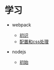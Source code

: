 # 学习

* webpack
    - [初识](learn-webpack/1.first.md)
    - [配置和css处理](learn-webpack/2.config_css.md)

* nodejs
    - [初始](learn-nodejs/1.first.md)